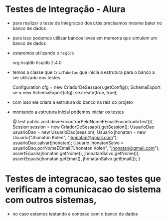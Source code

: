 # Testes de Integração - Alura

* para realizar o teste de integracao dos `DAO`s precisamos mesmo bater no banco de dados
* para isso podemos utilizar bancos leves em memoria que simulem um banco de dados
* estaremos utilizando o `hsqldb`

    <dependency>
        <groupId>org.hsqldb</groupId>
        <artifactId>hsqldb</artifactId>
        <version>2.4.0</version>
    </dependency>

* temos a classe que `CriaTabelas` que inicia a estrutura para o banco a ser utilizado nos testes

    Configuration cfg = new CriadorDeSessao().getConfig();
    SchemaExport se = new SchemaExport(cfg);
    se.create(true, true);

* com isso ele criara a estrutura do banco na raiz do projeto
* montando a estrutura inicial podemos iniciar os testes

    @Test
    public void deveEncontrarPeloNomeEEmailEncontradoTest(){
        Session session = new CriadorDeSessao().getSession();
        UsuarioDao usuarioDao = new UsuarioDao(session);
        Usuario jhonatan = new Usuario("Jhonatan Kolen", "jhonatan@gmail.com");
        usuarioDao.salvar(jhonatan);
        Usuario jhonatanSalvo = usuarioDao.porNomeEEmail("Jhonatan Kolen", "jhonatan@gmail.com");
        assertEquals(jhonatan.getNome(), jhonatanSalvo.getNome());
        assertEquals(jhonatan.getEmail(), jhonatanSalvo.getEmail());
    }

# Testes de integracao, sao testes que verificam a comunicacao do sistema com outros sistemas,
* no caso estamos testando a conexao com o banco de dados

